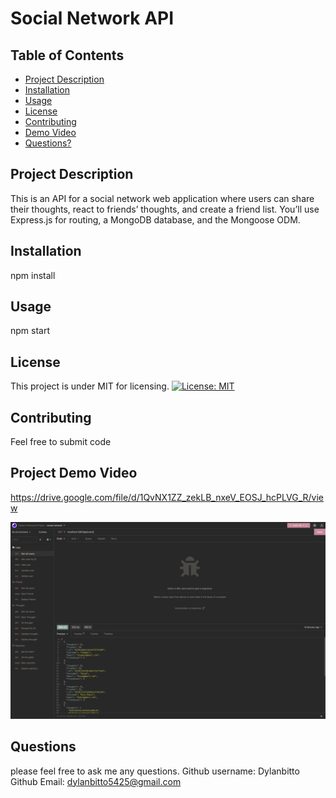 # Social Network API
  ## Table of Contents
  * [Project Description](#project-description)
  * [Installation](#installation)
  * [Usage](#usage)
  * [License](#license)
  * [Contributing](#contributing)
  * [Demo Video](#Project-Demo-Video)
  * [Questions?](#questions)
  ## Project Description
  This is an API for a social network web application where users can share their thoughts, react to friends’ thoughts, and create a friend list. You’ll use Express.js for routing, a MongoDB database, and the Mongoose ODM.
  ## Installation
  npm install
  ## Usage
  npm start
  ## License
  This project is under MIT for licensing.
  [![License: MIT](https://img.shields.io/badge/License-MIT-yellow.svg)](https://opensource.org/licenses/MIT)
  ## Contributing
  Feel free to submit code
  ## Project Demo Video
  https://drive.google.com/file/d/1QvNX1ZZ_zekLB_nxeV_EOSJ_hcPLVG_R/view

  ![Insomnia](./Social.png)
  ## Questions
  please feel free to ask me any questions.
  Github username: Dylanbitto
  Github Email: <dylanbitto5425@gmail.com>
  